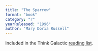 ```yaml
---
title: "The Sparrow"
format: "book"
category: "r"
yearReleased: "1996"
author: "Mary Doria Russell"
---
```

 Included in the Think Galactic <a href="http://thinkgalactic.org/reading-lists/by-author/">reading list</a>.
  